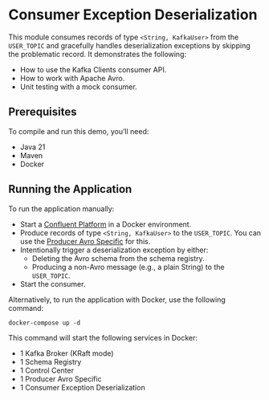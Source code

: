 # Consumer Exception Deserialization

This module consumes records of type `<String, KafkaUser>` from the `USER_TOPIC` and gracefully handles deserialization exceptions by skipping the problematic record.
It demonstrates the following:

- How to use the Kafka Clients consumer API.
- How to work with Apache Avro.
- Unit testing with a mock consumer.

## Prerequisites

To compile and run this demo, you’ll need:

- Java 21
- Maven
- Docker

## Running the Application

To run the application manually:

- Start a [Confluent Platform](https://docs.confluent.io/platform/current/quickstart/ce-docker-quickstart.html#step-1-download-and-start-cp) in a Docker environment.
- Produce records of type `<String, KafkaUser>` to the `USER_TOPIC`. You can use the [Producer Avro Specific](../../kafka-producer-quickstarts/kafka-producer-avro-specific) for this.
- Intentionally trigger a deserialization exception by either:
    - Deleting the Avro schema from the schema registry.
    - Producing a non-Avro message (e.g., a plain String) to the `USER_TOPIC`.
- Start the consumer.

Alternatively, to run the application with Docker, use the following command:

```console
docker-compose up -d
```

This command will start the following services in Docker:

- 1 Kafka Broker (KRaft mode)
- 1 Schema Registry
- 1 Control Center
- 1 Producer Avro Specific
- 1 Consumer Exception Deserialization
